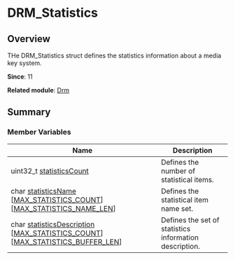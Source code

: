 # DRM_Statistics


## Overview

THe DRM_Statistics struct defines the statistics information about a media key system.

**Since**: 11

**Related module**: [Drm](_drm.md)


## Summary


### Member Variables

| Name| Description| 
| -------- | -------- |
| uint32_t [statisticsCount](_drm.md#statisticscount) | Defines the number of statistical items.| 
| char [statisticsName](_drm.md#statisticsname) [[MAX_STATISTICS_COUNT](_drm.md#max_statistics_count)][[MAX_STATISTICS_NAME_LEN](_drm.md#max_statistics_name_len)] | Defines the statistical item name set.| 
| char [statisticsDescription](_drm.md#statisticsdescription) [[MAX_STATISTICS_COUNT](_drm.md#max_statistics_count)][[MAX_STATISTICS_BUFFER_LEN](_drm.md#max_statistics_buffer_len)] | Defines the set of statistics information description.| 

